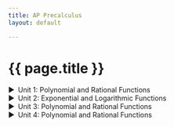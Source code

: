 ```yaml
---
title: AP Precalculus
layout: default

---
```


# {{ page.title }}

<style>
details summary {
    cursor: pointer;
    list-style: none;
    position: relative;
    padding-left: 20px; /* Add space for the custom arrow */
}

details summary::before {
    content: "▶";  /* Closed state arrow */
    position: absolute;
    left: 0;
}

details[open] summary::before {
    content: "▼";  /* Open state arrow */
}
  
details > div {
    margin-left: 20px; /* Indent the contents of the dropdown */
}
</style>

<details>
  <summary>Unit 1: Polynomial and Rational Functions</summary>
  <div>
    <a href="/units1/unit1.md">1.1: Bingus</a><br>
    <a href="/units1/unit1.md">1.2: Bingus2</a><br>
  </div>
</details>

<details>
  <summary>Unit 2: Exponential and Logarithmic Functions</summary>
  <div>
    <a href="/units1/unit1.md">1.1: Bingus</a><br>
    <a href="/units1/unit1.md">1.2: Bingus2</a><br>
  </div>
</details>

<details>
  <summary>Unit 3: Polynomial and Rational Functions</summary>
  <div>
    <a href="/units1/unit1.md">1.1: Bingus</a><br>
    <a href="/units1/unit1.md">1.2: Bingus2</a><br>
  </div>
</details>

<details>
  <summary>Unit 4: Polynomial and Rational Functions</summary>
  <div>
    <a href="/units1/unit1.md">1.1: Bingus</a><br>
    <a href="/units1/unit1.md">1.2: Bingus2</a><br>
  </div>
</details>

<!-- Add the Collapse All text (initially hidden) -->
<p id="collapseText" style="display: none; cursor: pointer; color: cyan;" onclick="collapseAll()">Collapse All</p>

<!-- Add JavaScript for collapsing all dropdowns and showing/hiding the text -->
<script>
// Function to collapse all open <details> elements
function collapseAll() {
  const details = document.querySelectorAll("details");
  details.forEach((detail) => {
    detail.removeAttribute("open");
  });
  toggleCollapseText();  // Hide the Collapse All text once all are collapsed
}

// Function to show/hide the Collapse All text based on open details
function toggleCollapseText() {
  const details = document.querySelectorAll("details");
  const collapseText = document.getElementById("collapseText");
  
  // Check if any <details> are open
  const anyOpen = Array.from(details).some((detail) => detail.hasAttribute("open"));

  // Show the Collapse All text if any <details> are open, otherwise hide it
  if (anyOpen) {
    collapseText.style.display = "block";
  } else {
    collapseText.style.display = "none";
  }
}

// Add event listeners to each <details> to monitor for open/close changes
document.querySelectorAll("details").forEach((detail) => {
  detail.addEventListener("toggle", toggleCollapseText);
});
</script>

<!--
https://precalculus.flippedmath.com/ap-precalc.html
https://mathspace.co/textbooks/syllabuses/Syllabus-1171/topics/Topic-22118/
https://precalculus.flippedmath.com/unit-1a-review.html


-->












